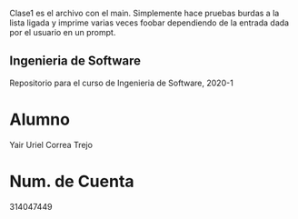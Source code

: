 Clase1 es el archivo con el main. Simplemente hace pruebas burdas a la lista ligada y imprime varias veces foobar dependiendo de la entrada dada por el usuario en un prompt.
## Ingenieria de Software ##
Repositorio para el curso de Ingenieria de Software, 2020-1
# Alumno #
Yair Uriel Correa Trejo
# Num. de Cuenta #
314047449
